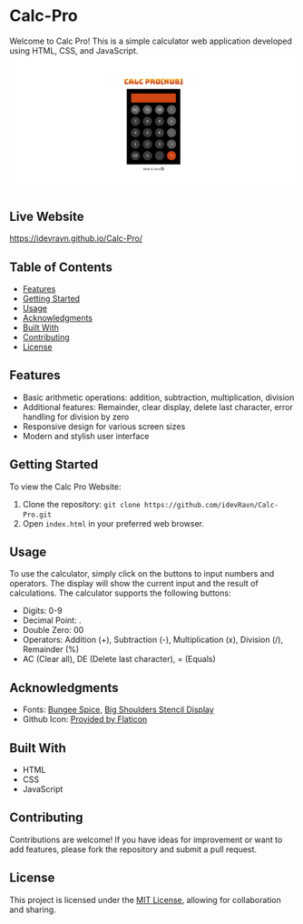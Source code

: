 # Calc-Pro

Welcome to Calc Pro! This is a simple calculator web application developed using HTML, CSS, and JavaScript.
![Calc Pro Website Preview](./images/preview.png)

## Live Website

https://idevravn.github.io/Calc-Pro/

## Table of Contents

- [Features](#features)
- [Getting Started](#getting-started)
- [Usage](#usage)
- [Acknowledgments](#acknowledgments)
- [Built With](#built-with)
- [Contributing](#contributing)
- [License](#license)

## Features

- Basic arithmetic operations: addition, subtraction, multiplication, division
- Additional features: Remainder, clear display, delete last character, error handling for division by zero
- Responsive design for various screen sizes
- Modern and stylish user interface

## Getting Started

To view the Calc Pro Website:

1. Clone the repository: `git clone https://github.com/idevRavn/Calc-Pro.git`
2. Open `index.html` in your preferred web browser.

## Usage

To use the calculator, simply click on the buttons to input numbers and operators. The display will show the current input and the result of calculations. The calculator supports the following buttons:

- Digits: 0-9
- Decimal Point: .
- Double Zero: 00
- Operators: Addition (+), Subtraction (-), Multiplication (x), Division (/), Remainder (%)
- AC (Clear all), DE (Delete last character), = (Equals)

## Acknowledgments

- Fonts: [Bungee Spice](https://fonts.google.com/specimen/Bungee+Spice), [Big Shoulders Stencil Display](https://fonts.google.com/specimen/Big+Shoulders+Stencil+Display)
- Github Icon: [Provided by Flaticon](https://www.flaticon.com/)

## Built With

- HTML
- CSS
- JavaScript

## Contributing

Contributions are welcome! If you have ideas for improvement or want to add features, please fork the repository and submit a pull request.

## License

This project is licensed under the [MIT License](LICENSE), allowing for collaboration and sharing.
